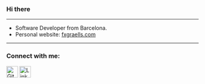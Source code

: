 

<div align="left">
  <h3>
  Hi there
  </strong>
  </h3>

----
- Software Developer from Barcelona.
- Personal website:   <a href="https://www.fxgraells.com" target="_blank">fxgraells.com</a> 

<!-- <div align="left">

<p>
Some technologies 
<picture>
  <source srcset="https://fonts.gstatic.com/s/e/notoemoji/latest/1f9be/512.webp" type="image/webp">
  <img src="https://fonts.gstatic.com/s/e/notoemoji/latest/1f9be/512.gif" alt="🦾" width="32" height="32">
</picture> 
I use:
</p>

<p align="center">
<img src="https://skillicons.dev/icons?i=js,ts,python,angular,nextjs,react,nodejs,git,postgres,postman,figma,docker,bash,vercel,aws"/>
</p> -->

----


<div align="left">
<h3>Connect with me:</h3>
<p>
  <a href="https://github.com/Graells" target="_blank"><img alt="Github" src="https://www.cdnlogo.com/logos/g/69/github-icon.svg" width="30" /></a> 
  <a href="https://www.linkedin.com/in/xavier-graells/" target="_blank"><img alt="LinkedIn" src="https://www.cdnlogo.com/logos/l/66/linkedin-icon.svg" width="30" /></a> 
</p>

</div>
</div>
<!-- <img src="https://hits.seeyoufarm.com/api/count/incr/badge.svg?url=https%3A%2F%2Fgithub.com%2FGraells1212%2Fhit-counter" alt="Profile Hit Counter"> -->

<!-- 
-------
<p>Badges source:</p>
<ul>
  <li><a href="https://github.com/alexandresanlim/Badges4-README.md-Profile">Badges4-README.md-Profile</a></li>
  <li><a href="https://badges.pages.dev/">Simple Badges</a></li>
</ul>
-->
